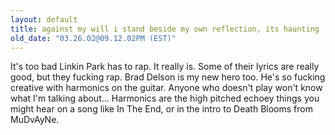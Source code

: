 ```yaml
---
layout: default
title: against my will i stand beside my own reflection, its haunting
old_date: "03.26.02@09.12.02PM (EST)"
---
```



It's too bad Linkin Park has to rap. It really is. Some of their lyrics are
really good, but they fucking rap. Brad Delson is my new hero too. He's so
fucking creative with harmonics on the guitar. Anyone who doesn't play won't
know what I'm talking about... Harmonics are the high pitched echoey things
you might hear on a song like In The End, or in the intro to Death Blooms from
MuDvAyNe.

